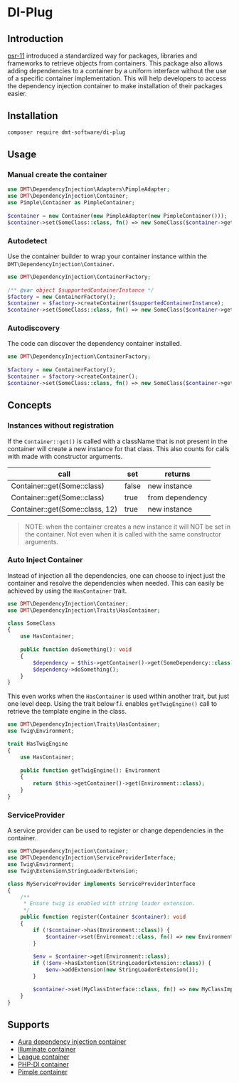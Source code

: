 # DI-Plug

## Introduction
[psr-11](https://www.php-fig.org/psr/psr-11/) introduced a standardized way for packages, libraries and frameworks to
retrieve objects from containers. This package also allows adding dependencies to a container by a uniform interface
without the use of a specific container implementation. This will help developers to access the dependency injection
container to make installation of their packages easier.

## Installation
```bash
composer require dmt-software/di-plug
```

## Usage

### Manual create the container
```php
use DMT\DependencyInjection\Adapters\PimpleAdapter;
use DMT\DependencyInjection\Container;
use Pimple\Container as PimpleContainer;
 
$container = new Container(new PimpleAdapter(new PimpleContainer()));
$container->set(SomeClass::class, fn() => new SomeClass($container->get(SomeDependency::class)));
````

### Autodetect

Use the container builder to wrap your container instance within the `DMT\DependencyInjection\Container`.   

```php
use DMT\DependencyInjection\ContainerFactory;
 
/** @var object $supportedContainerInstance */
$factory = new ContainerFactory();
$container = $factory->createContainer($supportedContainerInstance);
$container->set(SomeClass::class, fn() => new SomeClass($container->get(SomeDependency::class)));
````

### Autodiscovery

The code can discover the dependency container installed.  

```php
use DMT\DependencyInjection\ContainerFactory;
 
$factory = new ContainerFactory();
$container = $factory->createContainer();
$container->set(SomeClass::class, fn() => new SomeClass($container->get(SomeDependency::class)));
````

## Concepts

### Instances without registration

If the `Container::get()` is called with a className that is not present in the container will create a new instance for
that class. This also counts for calls with made with constructor arguments.

| call                            | set    | returns         |
|---------------------------------|--------|-----------------|
| Container::get(Some::class)     | false  | new instance    |
| Container::get(Some::class)     | true   | from dependency |
| Container::get(Some::class, 12) | true   | new instance    |

> NOTE: when the container creates a new instance it will NOT be set in the container.
> Not even when it is called with the same constructor arguments.

### Auto Inject Container

Instead of injection all the dependencies, one can choose to inject just the container and resolve the dependencies when
needed. This can easily be achieved by using the `HasContainer` trait.   

```php
use DMT\DependencyInjection\Container;
use DMT\DependencyInjection\Traits\HasContainer;

class SomeClass
{
    use HasContainer;
    
    public function doSomething(): void
    {
        $dependency = $this->getContainer()->get(SomeDependency::class);
        $dependency->doSomething();
    }
}
```

This even works when the `HasContainer` is used within another trait, but just one level deep.
Using the trait below f.i. enables `getTwigEngine()` call to retrieve the template engine in the class.

```php
use DMT\DependencyInjection\Traits\HasContainer;
use Twig\Environment;

trait HasTwigEngine
{
    use HasContainer;
    
    public function getTwigEngine(): Environment
    {
        return $this->getContainer()->get(Environment::class);
    }
}
```

### ServiceProvider

A service provider can be used to register or change dependencies in the container.  

```php
use DMT\DependencyInjection\Container;
use DMT\DependencyInjection\ServiceProviderInterface;
use Twig\Environment;
use Twig\Extension\StringLoaderExtension;

class MyServiceProvider implements ServiceProviderInterface
{
    /**
     * Ensure twig is enabled with string loader extension.   
     */
    public function register(Container $container): void
    {
        if (!$container->has(Environment::class)) {
            $container->set(Environment::class, fn() => new Environment());
        }
        
        $env = $container->get(Environment::class);
        if (!$env->hasExtention(StringLoaderExtension::class)) {
            $env->addExtension(new StringLoaderExtension());
        }

        $container->set(MyClassInterface::class, fn() => new MyClassImplementation());
    }
}
```

## Supports
 - [Aura dependency injection container](https://packagist.org/packages/aura/di)
 - [Illuminate container](https://packagist.org/packages/illuminate/container)
 - [League container](https://packagist.org/packages/league/container)
 - [PHP-DI container](https://packagist.org/packages/php-di/php-di)
 - [Pimple container](https://packagist.org/packages/pimple/pimple)